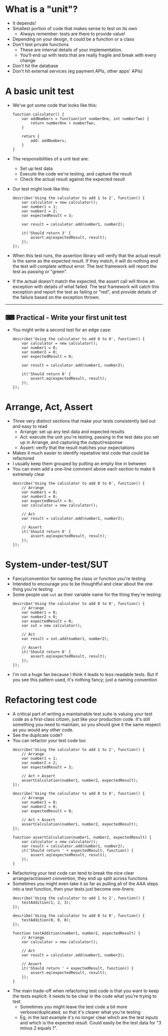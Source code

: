 # What is a "unit"?
- It depends!
- Smallest portion of code that makes sense to test on its own
  - Always remember: tests are there to provide value!
- Depending on your design, it could be a function or a class
- Don't test private functions
  - These are internal details of your implementation. 
  - You'll end up with tests that are really fragile and break with every change
- Don't hit the database
- Don't hit external services (eg payment APIs, other apps' APIs)

# A basic unit test
- We've got some code that looks like this:
    ```
    function calculator() {
        var addNumbers = function(int numberOne, int numberTwo) {
            return numberOne + numberTwo;
        }

        return {
            add: addNumbers;
        }
    }
    ```

- The responsibilities of a unit test are:
  - Set up test data
  - Execute the code we're testing, and capture the result
  - Check the actual result against the expected result
- Our test might look like this:
    ```
    describe('Using the calculator to add 1 to 2', function() {
        var calculator = new calculator();
        var number1 = 1;
        var number2 = 2;
        var expectedResult = 3;

        var result = calculator.add(number1, number2);

        it('Should return 3' {
            assert.eq(expectedResult, result);
        });
    });
    ```
- When this test runs, the assertion library will verify that the actual result is the same as the expected result. If they match, it will do nothing and the test will complete without error. The test framework will report the test as passing or "green".
- If the actual doesn't match the expected, the assert call will throw an exception with details of what failed. The test framework will catch this exception and report the test as failing or "red", and provide details of the failure based on the exception thrown.

---
⌨ Practical - Write your first unit test
---

- You might write a second test for an edge case:
    ```
    describe('Using the calculator to add 0 to 0', function() {
        var calculator = new calculator();
        var number1 = 0;
        var number2 = 0;
        var expectedResult = 0;

        var result = calculator.add(number1, number2);

        it('Should return 0' {
            assert.eq(expectedResult, result);
        });
    });
    ```

# Arrange, Act, Assert
- Three very distinct sections that make your tests consistently laid out and easy to read
    - Arrange: set up any test data and expected results
    - Act: execute the unit you're testing, passing in the test data you set up in Arrange, and capturing the output/response
    - Assert: verify that the result matches your expectations
- Makes it much easier to identify repetative test code that could be refactored
- I usually keep them grouped by putting an empty line in between
- You can even add a one-line comment above each section to make it extremely clear
    ```
    describe('Using the calculator to add 0 to 0', function() {
        // Arrange
        var number1 = 0;
        var number2 = 0;
        var expectedResult = 0;
        var calculator = new calculator();

        // Act
        var result = calculator.add(number1, number2);

        // Assert
        it('Should return 0' {
            assert.eq(expectedResult, result);
        });
    });
    ```

# System-under-test/SUT
- Fancy/convention for naming the class or function you're testing
- Intended to encourage you to be thoughtful and clear about the one thing you're testing
- Some people use `sut` as their variable name for the thing they're testing:
    ```
    describe('Using the calculator to add 0 to 0', function() {
        // Arrange
        var number1 = 0;
        var number2 = 0;
        var expectedResult = 0;
        var sut = new calculator();

        // Act
        var result = sut.add(number1, number2);

        // Assert
        it('Should return 0' {
            assert.eq(expectedResult, result);
        });
    });
    ```
- I'm not a huge fan because I think it leads to less-readable tests. But if you see this pattern used, it's nothing fancy; just a naming convention

# Refactoring test code    
- A critical part of writing a maintainable test suite is valuing your test code as a first-class citizen, just like your production code. It's still something you need to maintain, so you should give it the same respect as you would any other code.
- See the duplicate code?
- You can refactor your test code too
    ```
    describe('Using the calculator to add 1 to 2', function() {
        // Arrange
        var number1 = 1;
        var number2 = 2;
        var expectedResult = 3;

        // Act + Assert
        assertCalculation(number1, number2, expectedResult);
    });

    describe('Using the calculator to add 0 to 0', function() {
        // Arrange
        var number1 = 0;
        var number2 = 0;
        var expectedResult = 0;

        // Act + Assert
        assertCalculation(number1, number2, expectedResult);
    });
    
    function assertCalculation(number1, number2, expectedResult) {
        var calculator = new calculator();
        var result = calculator.add(number1, number2);
        it('Should return ' + expectedResult, function() {
            assert.eq(expectedResult, result);
        });
    }
    ```
- Refactoring your test code can tend to break the nice clear arrange/act/assert convention, they end up split across functions
- Sometimes you might even take it as far as pulling all of the AAA steps into a test function, then your tests just become one-liners:
    ```
    describe('Using the calculator to add 1 to 2', function() {
        testAddition(1, 2, 3);
    });

    describe('Using the calculator to add 0 to 0', function() {
        testAddition(0, 0, 0);
    });
    
    function testAddition(number1, number2, expectedResult) {
        // Arrange
        var calculator = new calculator();

        // Act
        var result = calculator.add(number1, number2);

        // Assert
        it('Should return ' + expectedResult, function() {
            assert.eq(expectedResult, result);
        });
    }
    ```
- The main trade-off when refactoring test code is that you want to keep the tests explicit: it needs to be clear in the code what you're trying to test
  - Sometimes you might leave the test code a bit more verbose/duplicated, so that it's clearer what you're testing
  - Eg, in the last example it's no longer clear which are the test inputs and which is the expected result. Could easily be the test data for "3 minus 2 equals 1".